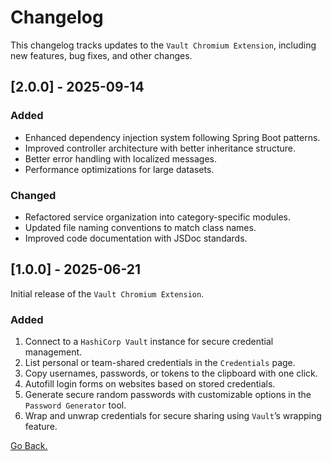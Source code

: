 # Changelog

This changelog tracks updates to the `Vault Chromium Extension`, including new features, bug fixes, and other changes.

## [2.0.0] - 2025-09-14

### Added
- Enhanced dependency injection system following Spring Boot patterns.
- Improved controller architecture with better inheritance structure.
- Better error handling with localized messages.
- Performance optimizations for large datasets.

### Changed
- Refactored service organization into category-specific modules.
- Updated file naming conventions to match class names.
- Improved code documentation with JSDoc standards.

## [1.0.0] - 2025-06-21

Initial release of the `Vault Chromium Extension`.

### Added

1. Connect to a `HashiCorp Vault` instance for secure credential management.
1. List personal or team-shared credentials in the `Credentials` page.
1. Copy usernames, passwords, or tokens to the clipboard with one click.
1. Autofill login forms on websites based on stored credentials.
1. Generate secure random passwords with customizable options in the `Password Generator` tool.
1. Wrap and unwrap credentials for secure sharing using `Vault`’s wrapping feature.

[Go Back.](../README.md)
